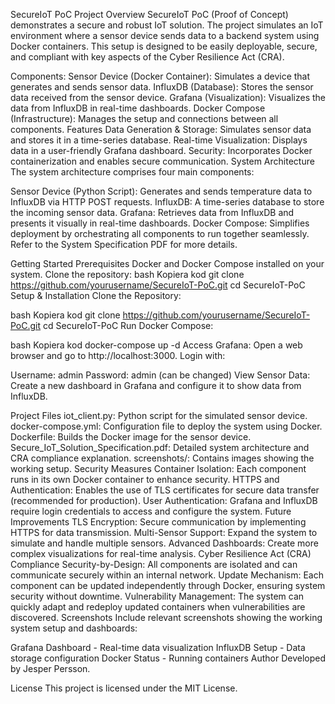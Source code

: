 SecureIoT PoC
Project Overview
SecureIoT PoC (Proof of Concept) demonstrates a secure and robust IoT solution. The project simulates an IoT environment where a sensor device sends data to a backend system using Docker containers. This setup is designed to be easily deployable, secure, and compliant with key aspects of the Cyber Resilience Act (CRA).

Components:
Sensor Device (Docker Container): Simulates a device that generates and sends sensor data.
InfluxDB (Database): Stores the sensor data received from the sensor device.
Grafana (Visualization): Visualizes the data from InfluxDB in real-time dashboards.
Docker Compose (Infrastructure): Manages the setup and connections between all components.
Features
Data Generation & Storage: Simulates sensor data and stores it in a time-series database.
Real-time Visualization: Displays data in a user-friendly Grafana dashboard.
Security: Incorporates Docker containerization and enables secure communication.
System Architecture
The system architecture comprises four main components:

Sensor Device (Python Script): Generates and sends temperature data to InfluxDB via HTTP POST requests.
InfluxDB: A time-series database to store the incoming sensor data.
Grafana: Retrieves data from InfluxDB and presents it visually in real-time dashboards.
Docker Compose: Simplifies deployment by orchestrating all components to run together seamlessly.
Refer to the System Specification PDF for more details.

Getting Started
Prerequisites
Docker and Docker Compose installed on your system.
Clone the repository:
bash
Kopiera kod
git clone https://github.com/yourusername/SecureIoT-PoC.git
cd SecureIoT-PoC
Setup & Installation
Clone the Repository:

bash
Kopiera kod
git clone https://github.com/yourusername/SecureIoT-PoC.git
cd SecureIoT-PoC
Run Docker Compose:

bash
Kopiera kod
docker-compose up -d
Access Grafana: Open a web browser and go to http://localhost:3000. Login with:

Username: admin
Password: admin (can be changed)
View Sensor Data: Create a new dashboard in Grafana and configure it to show data from InfluxDB.

Project Files
iot_client.py: Python script for the simulated sensor device.
docker-compose.yml: Configuration file to deploy the system using Docker.
Dockerfile: Builds the Docker image for the sensor device.
Secure_IoT_Solution_Specification.pdf: Detailed system architecture and CRA compliance explanation.
screenshots/: Contains images showing the working setup.
Security Measures
Container Isolation: Each component runs in its own Docker container to enhance security.
HTTPS and Authentication: Enables the use of TLS certificates for secure data transfer (recommended for production).
User Authentication: Grafana and InfluxDB require login credentials to access and configure the system.
Future Improvements
TLS Encryption: Secure communication by implementing HTTPS for data transmission.
Multi-Sensor Support: Expand the system to simulate and handle multiple sensors.
Advanced Dashboards: Create more complex visualizations for real-time analysis.
Cyber Resilience Act (CRA) Compliance
Security-by-Design: All components are isolated and can communicate securely within an internal network.
Update Mechanism: Each component can be updated independently through Docker, ensuring system security without downtime.
Vulnerability Management: The system can quickly adapt and redeploy updated containers when vulnerabilities are discovered.
Screenshots
Include relevant screenshots showing the working system setup and dashboards:

Grafana Dashboard - Real-time data visualization
InfluxDB Setup - Data storage configuration
Docker Status - Running containers
Author
Developed by Jesper Persson.

License
This project is licensed under the MIT License.